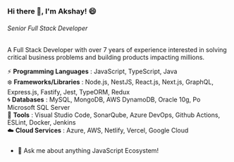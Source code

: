 ### Hi there 👋, I'm Akshay! :smile:
###### *Senior Full Stack Developer*

A Full Stack Developer with over 7 years of experience interested in solving critical business problems and building products impacting millions. 

:zap: **Programming Languages**	:	JavaScript, TypeScript, Java  <br />
:snowflake: **Frameworks/Libraries**	:	Node.js, NestJS, React.js, Next.js, GraphQL, Express.js, Fastify, Jest, TypeORM, Redux  <br />
:cyclone: **Databases**	:	MySQL, MongoDB, AWS DynamoDB, Oracle 10g, Po Microsoft SQL Server  <br />
:ship: **Tools**	:	Visual Studio Code, SonarQube, Azure DevOps, Github Actions, ESLint, Docker, Jenkins  <br />
:cloud: **Cloud Services**	:	Azure, AWS, Netlify, Vercel, Google Cloud  <br />


### 
- 💬 Ask me about anything JavaScript Ecosystem! 
